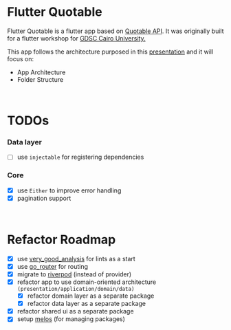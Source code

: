 # Flutter Quotable

Flutter Quotable is a flutter app based on [Quotable API](https://github.com/lukePeavey/quotable). It was originally built for a flutter workshop for [GDSC Cairo University.](https://www.facebook.com/DSCCUFE2021/)

This app follows the architecture purposed in this [presentation](https://drive.google.com/file/d/1odHgt_8XNGfnPeHkcrGeMNfkk1iuPV44/view) and it will focus on:

- App Architecture
- Folder Structure

<br>

# TODOs

### Data layer

- [ ] use `injectable` for registering dependencies

### Core

- [x] use `Either` to improve error handling
- [x] pagination support

<br>

# Refactor Roadmap

- [x] use [very_good_analysis](https://pub.dev/packages/very_good_analysis) for lints as a start
- [x] use [go_router](https://pub.dev/packages/go_router) for routing
- [x] migrate to [riverpod](https://riverpod.dev/) (instead of provider)
- [x] refactor app to use domain-oriented architecture `(presentation/application/domain/data)`
  - [x] refactor domain layer as a separate package
  - [x] refactor data layer as a separate package
- [x] refactor shared ui as a separate package
- [x] setup [melos](https://melos.invertase.dev/) (for managing packages)
